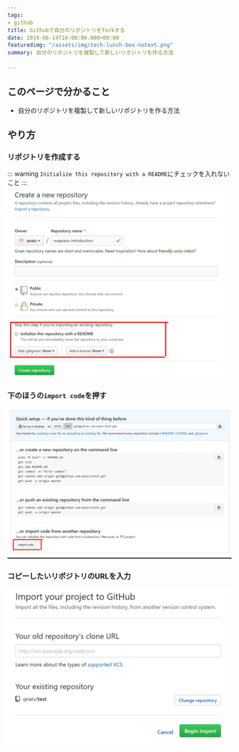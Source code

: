 ```yaml
---
tags:
- github
title: Githubで自分のリポジトリをforkする
date: 2019-06-14T16:00:00.000+00:00
featuredimg: "/assets/img/tech-lunch-box-notext.png"
summary: 自分のリポジトリを複製して新しいリポジトリを作る方法

---
```

## このページで分かること

* 自分のリポジトリを複製して新しいリポジトリを作る方法

## やり方

### リポジトリを作成する

::: warning
`Initialize this repository with a README`にチェックを入れないこと
:::
![](/assets/img/fork-own-repo-1.png)

### 下のほうの`import code`を押す

![](/assets/img/fork-own-repo-2.png)

### コピーしたいリポジトリのURLを入力

![](/assets/img/fork-own-repo-3.png)